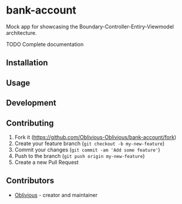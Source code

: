 # bank-account

Mock app for showcasing the Boundary-Controller-Entiry-Viewmodel architecture.

TODO Complete documentation

## Installation

## Usage

## Development

## Contributing

1. Fork it (<https://github.com/Oblivious-Oblivious/bank-account/fork>)
2. Create your feature branch (`git checkout -b my-new-feature`)
3. Commit your changes (`git commit -am 'Add some feature'`)
4. Push to the branch (`git push origin my-new-feature`)
5. Create a new Pull Request

## Contributors

- [Oblivious](https://github.com/Oblivious-Oblivious) - creator and maintainer
